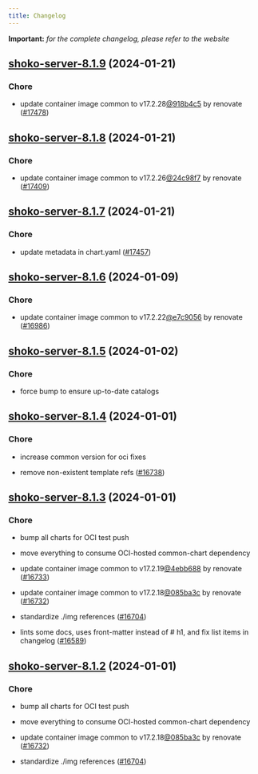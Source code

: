 ```yaml
---
title: Changelog
---
```


**Important:**
*for the complete changelog, please refer to the website*



## [shoko-server-8.1.9](https://github.com/truecharts/charts/compare/shoko-server-8.1.8...shoko-server-8.1.9) (2024-01-21)

### Chore



- update container image common to v17.2.28[@918b4c5](https://github.com/918b4c5) by renovate ([#17478](https://github.com/truecharts/charts/issues/17478))


## [shoko-server-8.1.8](https://github.com/truecharts/charts/compare/shoko-server-8.1.7...shoko-server-8.1.8) (2024-01-21)

### Chore



- update container image common to v17.2.26[@24c98f7](https://github.com/24c98f7) by renovate ([#17409](https://github.com/truecharts/charts/issues/17409))


## [shoko-server-8.1.7](https://github.com/truecharts/charts/compare/shoko-server-8.1.6...shoko-server-8.1.7) (2024-01-21)

### Chore



- update metadata in chart.yaml ([#17457](https://github.com/truecharts/charts/issues/17457))




## [shoko-server-8.1.6](https://github.com/truecharts/charts/compare/shoko-server-8.1.5...shoko-server-8.1.6) (2024-01-09)

### Chore



- update container image common to v17.2.22[@e7c9056](https://github.com/e7c9056) by renovate ([#16986](https://github.com/truecharts/charts/issues/16986))


## [shoko-server-8.1.5](https://github.com/truecharts/charts/compare/shoko-server-8.1.4...shoko-server-8.1.5) (2024-01-02)

### Chore



- force bump to ensure up-to-date catalogs


## [shoko-server-8.1.4](https://github.com/truecharts/charts/compare/shoko-server-8.1.3...shoko-server-8.1.4) (2024-01-01)

### Chore



- increase common version for oci fixes

- remove non-existent template refs ([#16738](https://github.com/truecharts/charts/issues/16738))


## [shoko-server-8.1.3](https://github.com/truecharts/charts/compare/shoko-server-8.1.0...shoko-server-8.1.3) (2024-01-01)

### Chore



- bump all charts for OCI test push

- move everything to consume OCI-hosted common-chart dependency

- update container image common to v17.2.19[@4ebb688](https://github.com/4ebb688) by renovate ([#16733](https://github.com/truecharts/charts/issues/16733))

- update container image common to v17.2.18[@085ba3c](https://github.com/085ba3c) by renovate ([#16732](https://github.com/truecharts/charts/issues/16732))

- standardize ./img references ([#16704](https://github.com/truecharts/charts/issues/16704))

- lints some docs, uses front-matter instead of # h1, and fix list items in changelog ([#16589](https://github.com/truecharts/charts/issues/16589))


## [shoko-server-8.1.2](https://github.com/truecharts/charts/compare/shoko-server-8.1.0...shoko-server-8.1.2) (2024-01-01)

### Chore



- bump all charts for OCI test push

- move everything to consume OCI-hosted common-chart dependency

- update container image common to v17.2.18[@085ba3c](https://github.com/085ba3c) by renovate ([#16732](https://github.com/truecharts/charts/issues/16732))

- standardize ./img references ([#16704](https://github.com/truecharts/charts/issues/16704))
